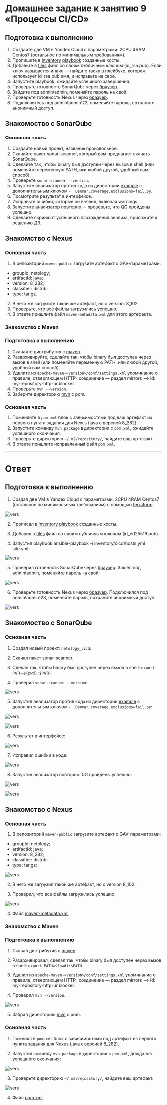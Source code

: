 # Домашнее задание к занятию 9 «Процессы CI/CD»

## Подготовка к выполнению

1. Создайте две VM в Yandex Cloud с параметрами: 2CPU 4RAM Centos7 (остальное по минимальным требованиям).
2. Пропишите в [inventory](./infrastructure/inventory/cicd/hosts.yml) [playbook](./infrastructure/site.yml) созданные хосты.
3. Добавьте в [files](./infrastructure/files/) файл со своим публичным ключом (id_rsa.pub). Если ключ называется иначе — найдите таску в плейбуке, которая использует id_rsa.pub имя, и исправьте на своё.
4. Запустите playbook, ожидайте успешного завершения.
5. Проверьте готовность SonarQube через [браузер](http://localhost:9000).
6. Зайдите под admin\admin, поменяйте пароль на свой.
7. Проверьте готовность Nexus через [бразуер](http://localhost:8081).
8. Подключитесь под admin\admin123, поменяйте пароль, сохраните анонимный доступ.

## Знакомоство с SonarQube

### Основная часть

1. Создайте новый проект, название произвольное.
2. Скачайте пакет sonar-scanner, который вам предлагает скачать SonarQube.
3. Сделайте так, чтобы binary был доступен через вызов в shell (или поменяйте переменную PATH, или любой другой, удобный вам способ).
4. Проверьте `sonar-scanner --version`.
5. Запустите анализатор против кода из директории [example](./example) с дополнительным ключом `-  Dsonar.coverage.exclusions=fail.py`.
6. Посмотрите результат в интерфейсе.
7. Исправьте ошибки, которые он выявил, включая warnings.
8. Запустите анализатор повторно — проверьте, что QG пройдены успешно.
9. Сделайте скриншот успешного прохождения анализа, приложите к решению ДЗ.

## Знакомство с Nexus

### Основная часть

1. В репозиторий `maven-public` загрузите артефакт с GAV-параметрами:

- groupId: netology;
- artifactId: java;
- version: 8_282;
- classifier: distrib;
- type: tar.gz.

2. В него же загрузите такой же артефакт, но с version: 8_102.
3. Проверьте, что все файлы загрузились успешно.
4. В ответе пришлите файл `maven-metadata.xml` для этого артефекта.

### Знакомство с Maven

### Подготовка к выполнению

1. Скачайте дистрибутив с [maven](https://maven.apache.org/download.cgi).
2. Разархивируйте, сделайте так, чтобы binary был доступен через вызов в shell (или поменяйте переменную PATH, или любой другой, удобный вам способ).
3. Удалите из `apache-maven-<version>/conf/settings.xml` упоминание о правиле, отвергающем HTTP- соединение — раздел mirrors —> id: my-repository-http-unblocker.
4. Проверьте `mvn --version`.
5. Заберите директорию [mvn](./mvn) с pom.

### Основная часть

1. Поменяйте в `pom.xml` блок с зависимостями под ваш артефакт из первого пункта задания для Nexus (java с версией 8_282).
2. Запустите команду `mvn package` в директории с `pom.xml`, ожидайте успешного окончания.
3. Проверьте директорию `~/.m2/repository/`, найдите ваш артефакт.
4. В ответе пришлите исправленный файл `pom.xml`.

---

# Ответ

## Подготовка к выполнению

1. Создал две VM в Yandex Cloud с параметрами: 2CPU 4RAM Centos7 (остальное по минимальным требованиям) с помощью [terraform](https://github.com/IlyaAnikeev/devops-netology/tree/main/09-ci-03-cicd_homework/code/terraform):

![vers](img/1_1_create_vm.png)

2. Прописал в [inventory](./infrastructure/inventory/cicd/hosts.yml) [playbook](./infrastructure/site.yml) созданные хосты.

3. Добавил в [files](./infrastructure/files/) файл со своим публичным ключом (id_ed25519.pub).

4. Запустил playbook ansible-playbook -i inventory/cicd/hosts.yml site.yml:

![vers](img/1_2_playbook.png)

5. Проверил готовность SonarQube через [браузер](http://51.250.65.73:9000). Зашёл под admin\admin, поменяйте пароль на свой:

![vers](img/1_3_SonarQube.png)

6. Проверьте готовность Nexus через [бразуер](http://84.252.130.224:8081). Подключился под admin\admin123, поменяйте пароль, сохраните анонимный доступ:

![vers](img/1_4_Nexus.png)

## Знакомоство с SonarQube

### Основная часть

1. Создал новый проект: `netology_cicd`.

2. Скачал пакет sonar-scanner.

3. Сделал так, чтобы binary был доступен через вызов в shell: `export PATH=$(pwd):$PATH`.

4. Проверил `sonar-scanner --version`:

![vers](img/1_5_scan_vers.png)

5. Запустил анализатор против кода из директории [example](./example) с дополнительным ключом `-  Dsonar.coverage.exclusions=fail.py`:

![vers](img/1_6_1_scaner_code.png)

![vers](img/1_6_2_scaner_code.png)

6. Результат в интерфейсе:

![vers](img/1_7_browse.png)

7. Исправил ошибки в коде:

![vers](img/1_8_code_correct.png)

8. Запустил анализатор повторно. QG пройдены успешно:

![vers](img/1_9_1_code_correct2.png)

![vers](img/1_9_2_code_correct2.png)

## Знакомство с Nexus

### Основная часть

1. В репозиторий `maven-public` загрузите артефакт с GAV-параметрами:

- groupId: netology;
- artifactId: java;
- version: 8_282;
- classifier: distrib;
- type: tar.gz:

![vers](img/1_10_1_nex_java.png)

2. В него же загрузил такой же артефакт, но с version 8_102:

3. Проверил, что все файлы загрузились успешно:

![vers](img/1_10_2_nex_java.png)

4. Файл [maven-metadata.xml](https://github.com/IlyaAnikeev/devops-netology/tree/main/09-ci-03-cicd_homework/code/mvn)

### Знакомство с Maven

### Подготовка к выполнению

1. Скачал дистрибутив с [maven](https://maven.apache.org/download.cgi).

2. Разархивировал, сделал так, чтобы binary был доступен через вызов в shell: `export PATH=$(pwd):$PATH`.

3. Удалил из `apache-maven-<version>/conf/settings.xml` упоминание о правиле, отвергающем HTTP- соединение — раздел mirrors —> id: my-repository-http-unblocker.

4. Проверил `mvn --version`.

![vers](img/1_11_mvn_vers.png)

5. Забрал директорию [mvn](./mvn) с pom.

### Основная часть

1. Поменял в `pom.xml` блок с зависимостями под артефакт из первого пункта задания для Nexus (java с версией 8_282).

2. Запустил команду `mvn package` в директории с `pom.xml`, дождался успешного окончания:

![vers](img/1_12_mvn_pack.png)

3. Проверьте директорию `~/.m2/repository/`, найдите ваш артефакт.

![vers](img/1_13_art.png)

4. Файл [pom.xml](https://github.com/IlyaAnikeev/devops-netology/tree/main/09-ci-03-cicd_homework/code/mvn).
